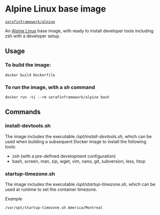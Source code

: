 # Alpine Linux base image

[`serafinframework/alpine`](https://hub.docker.com/r/serafinframework/alpine/)

An [Alpine Linux](https://alpinelinux.org/) base image, with  ready to install developer tools
including zsh with a developer setup.

## Usage

### To build the image:
    
    docker build Dockerfile

### To run the image, with a *sh* command

    docker run -ti --rm serafinframework/alpine bash

## Commands

### install-devtools.sh
The image includes the executable */opt/install-devtools.sh*, which can be used
when building a subsequent Docker image to install the following tools:
- zsh (with a pre-defined development configuration)
- bash, screen, man, zip, wget, vim, nano, git, subversion, less, htop

### startup-timezone.sh
The image includes the executable */opt/startup-timezone.sh*, which can be used
at runtime to set the container timezone.

*Example*

    /var/opt/startup-timezone.sh America/Montreal